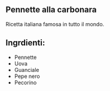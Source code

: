## Pennette alla carbonara

Ricetta italiana famosa in tutto il mondo.

## Ingrdienti:
* Pennette
* Uova
* Guanciale
* Pepe nero
* Pecorino

